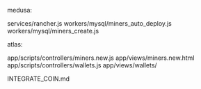 medusa:

services/rancher.js
workers/mysql/miners_auto_deploy.js
workers/mysql/miners_create.js

atlas:

app/scripts/controllers/miners.new.js
app/views/miners.new.html
app/scripts/controllers/wallets.js
app/views/wallets/

INTEGRATE_COIN.md
